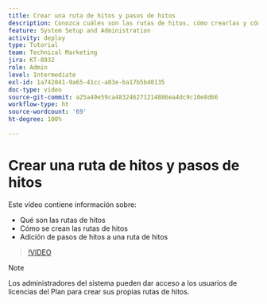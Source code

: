 ```yaml
---
title: Crear una ruta de hitos y pasos de hitos
description: Conozca cuáles son las rutas de hitos, cómo crearlas y cómo agregar pasos de hitos.
feature: System Setup and Administration
activity: deploy
type: Tutorial
team: Technical Marketing
jira: KT-8932
role: Admin
level: Intermediate
exl-id: 1a742041-9a65-41cc-a03e-ba17b5b40135
doc-type: video
source-git-commit: a25a49e59ca483246271214886ea4dc9c10e8d66
workflow-type: ht
source-wordcount: '69'
ht-degree: 100%

---
```


# Crear una ruta de hitos y pasos de hitos

Este vídeo contiene información sobre:

* Qué son las rutas de hitos
* Cómo se crean las rutas de hitos
* Adición de pasos de hitos a una ruta de hitos

>[!VIDEO](https://video.tv.adobe.com/v/335204/?quality=12&learn=on)

>[!NOTE]
>
>Los administradores del sistema pueden dar acceso a los usuarios de licencias del Plan para crear sus propias rutas de hitos.
